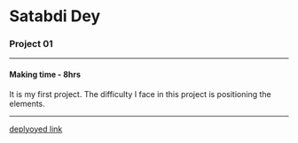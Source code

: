 # Satabdi Dey
### Project 01

---
#### Making time - 8hrs
It is my first project.
The difficulty I face in this project is positioning the elements.

---
[deplyoyed link](https://my-first-project-street-style.netlify.app/)